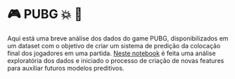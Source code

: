 # :video_game: PUBG :collision: :gun: 

Aqui está uma breve análise dos dados do game PUBG, 
disponibilizados em um dataset com o objetivo de criar um sistema de predição da colocação final dos jogadores em uma partida.
[Neste notebook](EDA_PUBG.ipynb) é feita uma análise exploratória dos dados e iniciado o 
processo de criação de novas features para auxiliar futuros modelos preditivos.